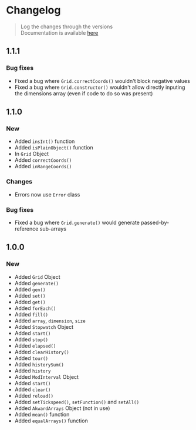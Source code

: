 # Changelog

> Log the changes through the versions<br>
Documentation is available [here][docs-url]

## **1.1.1**

### Bug fixes
+ Fixed a bug where `Grid.correctCoords()` wouldn't block negative values
+ Fixed a bug where `Grid.constructor()` wouldn't allow directly inputing the dimensions array (even if code to do so was present)

## **1.1.0**

### New
+ Added `insInt()` function
+ Added `isPlainObject()` function
+ In `Grid` Object
 + Added `correctCoords()`
 + Added `inRangeCoords()`

### Changes
+ Errors now use `Error` class

### Bug fixes
+ Fixed a bug where `Grid.generate()` would generate passed-by-reference sub-arrays




## **1.0.0**

### New
+ Added `Grid` Object
 + Added `generate()`
 + Added `gen()`
 + Added `set()`
 + Added `get()`
 + Added `forEach()`
 + Added `fill()`
 + Added `array`, `dimension`, `size`
+ Added `Stopwatch` Object
 + Added `start()`
 + Added `stop()`
 + Added `elapsed()`
 + Added `clearHistory()`
 + Added `tour()`
 + Added `historySum()`
 + Added `history`
+ Added `ModInterval` Object
 + Added `start()`
 + Added `clear()`
 + Added `reload()`
 + Added `setTickspeed()`, `setFunction()` and `setAll()`
+ Added `AkwardArrays` Object (not in use)
+ Added `mean()` function
+ Added `equalArrays()` function

[docs-url]: https://github.com/TheEmrio/emrioutils/blob/master/docs/README.md
